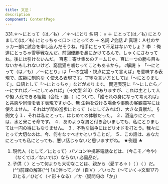 ```yaml
---
title: 文法：
description
component: ContentPage
---
```



331.＊～にとって（は／も）／＊～にとり
名詞： × ＋ にとって(は／も)
にとりまして(は／も)
にとっちゃ＜口＞ にとっての ＋ 名詞
♪会話 ♪
真理：Ａ社のサッカー部に試合を申し込んだそうね。相手にとって不足はないでしょ？
李 ：俺達にとっちゃ雪辱戦なんだ。前回優勝を鼻にかけてるんで、しゃくにさわってね。後には引けないんだ。 百恵：寄せ集めのチームじゃ、百に一つの勝ち目もないかもしれないけど、窮鼠猫を噛むってこともあるから。
♯解説 ♭
「～にとって（は／も）／～にとり」は「～の立場・視点に立って言えば」を意味する表現で、広範に制約な く使える表現です。丁寧な言い方としては「～にとりまして」、口語として「～にとっちゃ」などがあります。
関連表現に「～にしたら／～にすれば／～にしてみれば」（→文型 313）がありますが、これは主として人や擬 人化できる組織（会社・国…）について、「誰それの身になって考えれば」と共感や同情を表す表現ですから、無 生物を受ける場合や事態の客観描写には使えません。
それは学問の進歩にとって（×にしてみれば）、大きな貢献だ。
§例文 §
１．それは私にとって、はじめての体験だった。
２．酒造りにとっては、水と米こそ命です。
４．あのような男と付き合いましても、私にとりましては一円の得にもなりません。
３．不毛な論争にはピリオドを打とう。我々にとって大切なのは、今、何をなすべきかということだ。
５．この話は、あなたにとっても私にとっても、悪い話じゃないと思いますがね。
★例題 ★
1) 現代人（として／にとって）パソコンや携帯電話などは、（今こそ／今や）（なくては／ないでは）ならない
必需品だ。    
2) 子供（ ）とって何よりも大切なことは、親から（愛する→ ）（ ）（ ）だ。
(^^)前課の解答(^^)
1)に伴って／が（自Ｖ）／いった（～ていく→文型177）
2)とる／ひどく（イ形＋なる）／か（疑問句の「か」）

